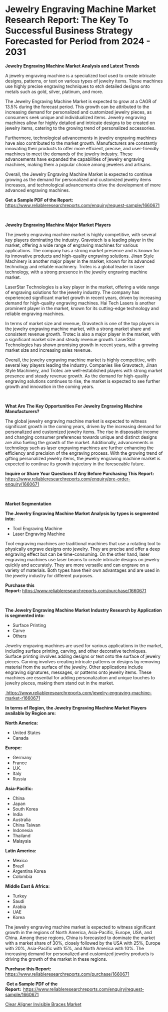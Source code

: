 <p><h1>Jewelry Engraving Machine Market Research Report: The Key To Successful Business Strategy Forecasted for Period from 2024 - 2031</h1></p><p><strong>Jewelry Engraving Machine Market Analysis and Latest Trends</strong></p>
<p><p>A jewelry engraving machine is a specialized tool used to create intricate designs, patterns, or text on various types of jewelry items. These machines use highly precise engraving techniques to etch detailed designs onto metals such as gold, silver, platinum, and more.</p><p>The Jewelry Engraving Machine Market is expected to grow at a CAGR of 13.5% during the forecast period. This growth can be attributed to the increasing demand for personalized and customized jewelry pieces, as consumers seek unique and individualized items. Jewelry engraving machines allow for highly detailed and intricate designs to be created on jewelry items, catering to the growing trend of personalized accessories.</p><p>Furthermore, technological advancements in jewelry engraving machines have also contributed to the market growth. Manufacturers are constantly innovating their products to offer more efficient, precise, and user-friendly machines to meet the demands of the jewelry industry. These advancements have expanded the capabilities of jewelry engraving machines, making them a popular choice among jewelers and artisans.</p><p>Overall, the Jewelry Engraving Machine Market is expected to continue growing as the demand for personalized and customized jewelry items increases, and technological advancements drive the development of more advanced engraving machines.</p></p>
<p><strong>Get a Sample PDF of the Report:&nbsp;</strong> <a href="https://www.reliableresearchreports.com/enquiry/request-sample/1660671">https://www.reliableresearchreports.com/enquiry/request-sample/1660671</a></p>
<p>&nbsp;</p>
<p><strong>Jewelry Engraving Machine Major Market Players</strong></p>
<p><p>The jewelry engraving machine market is highly competitive, with several key players dominating the industry. Gravotech is a leading player in the market, offering a wide range of engraving machines for various applications. The company has a strong market presence and is known for its innovative products and high-quality engraving solutions. Jinan Style Machinery is another major player in the market, known for its advanced technology and reliable machinery. Trotec is a global leader in laser technology, with a strong presence in the jewelry engraving machine market.</p><p>LaserStar Technologies is a key player in the market, offering a wide range of engraving solutions for the jewelry industry. The company has experienced significant market growth in recent years, driven by increasing demand for high-quality engraving machines. Hai Tech Lasers is another prominent player in the market, known for its cutting-edge technology and reliable engraving machines.</p><p>In terms of market size and revenue, Gravotech is one of the top players in the jewelry engraving machine market, with a strong market share and consistent revenue growth. Trotec is also a major player in the market, with a significant market size and steady revenue growth. LaserStar Technologies has shown promising growth in recent years, with a growing market size and increasing sales revenue.</p><p>Overall, the jewelry engraving machine market is highly competitive, with several key players leading the industry. Companies like Gravotech, Jinan Style Machinery, and Trotec are well-established players with strong market presence and steady revenue growth. As the demand for high-quality engraving solutions continues to rise, the market is expected to see further growth and innovation in the coming years.</p></p>
<p>&nbsp;</p>
<p><strong>What Are The Key Opportunities For Jewelry Engraving Machine Manufacturers?</strong></p>
<p><p>The global jewelry engraving machine market is expected to witness significant growth in the coming years, driven by the increasing demand for personalized and customized jewelry items. The rise in disposable income and changing consumer preferences towards unique and distinct designs are also fueling the growth of the market. Additionally, advancements in technology such as laser engraving machines are further enhancing the efficiency and precision of the engraving process. With the growing trend of gifting personalized jewelry items, the jewelry engraving machine market is expected to continue its growth trajectory in the foreseeable future.</p></p>
<p><strong>Inquire or Share Your Questions If Any Before Purchasing This Report:</strong> <a href="https://www.reliableresearchreports.com/enquiry/pre-order-enquiry/1660671">https://www.reliableresearchreports.com/enquiry/pre-order-enquiry/1660671</a></p>
<p>&nbsp;</p>
<p><strong>Market Segmentation</strong></p>
<p><strong>The Jewelry Engraving Machine Market Analysis by types is segmented into:</strong></p>
<p><ul><li>Tool Engraving Machine</li><li>Laser Engraving Machine</li></ul></p>
<p><p>Tool engraving machines are traditional machines that use a rotating tool to physically engrave designs onto jewelry. They are precise and offer a deep engraving effect but can be time-consuming. On the other hand, laser engraving machines use laser beams to create intricate designs on jewelry quickly and accurately. They are more versatile and can engrave on a variety of materials. Both types have their own advantages and are used in the jewelry industry for different purposes.</p></p>
<p><strong>Purchase this Report:&nbsp;</strong><a href="https://www.reliableresearchreports.com/purchase/1660671">https://www.reliableresearchreports.com/purchase/1660671</a></p>
<p>&nbsp;</p>
<p><strong>The Jewelry Engraving Machine Market Industry Research by Application is segmented into:</strong></p>
<p><ul><li>Surface Printing</li><li>Carve</li><li>Others</li></ul></p>
<p><p>Jewelry engraving machines are used for various applications in the market, including surface printing, carving, and other decorative techniques. Surface printing involves adding designs or text onto the surface of jewelry pieces. Carving involves creating intricate patterns or designs by removing material from the surface of the jewelry. Other applications include engraving signatures, messages, or patterns onto jewelry items. These machines are essential for adding personalization and unique touches to jewelry pieces, making them stand out in the market.</p></p>
<p><a href="https://www.reliableresearchreports.com/jewelry-engraving-machine-market-r1660671">&nbsp;https://www.reliableresearchreports.com/jewelry-engraving-machine-market-r1660671</a></p>
<p><strong>In terms of Region, the Jewelry Engraving Machine Market Players available by Region are:</strong></p>
<p>
    <p> <strong> North America: </strong>
        <ul>
            <li>United States</li>
            <li>Canada</li>
        </ul>
        </p> 
    <p> <strong> Europe: </strong>
        <ul>
            <li>Germany</li>
            <li>France</li>
            <li>U.K.</li>
            <li>Italy</li>
            <li>Russia</li>
        </ul>
        </p> 
    <p> <strong> Asia-Pacific: </strong>
        <ul>
            <li>China</li>
            <li>Japan</li>
            <li>South Korea</li>
            <li>India</li>
            <li>Australia</li>
            <li>China Taiwan</li>
            <li>Indonesia</li>
            <li>Thailand</li>
            <li>Malaysia</li>
        </ul>
        </p> 
    <p> <strong> Latin America: </strong>
        <ul>
            <li>Mexico</li>
            <li>Brazil</li>
            <li>Argentina Korea</li>
            <li>Colombia</li>
        </ul>
        </p> 
    <p> <strong> Middle East & Africa: </strong>
        <ul>
            <li>Turkey</li>
            <li>Saudi</li>
            <li>Arabia</li>
            <li>UAE</li>
            <li>Korea</li>
        </ul>
    </p>
    </p>
<p><p>The jewelry engraving machine market is expected to witness significant growth in the regions of North America, Asia-Pacific, Europe, USA, and China. Among these regions, China is forecasted to dominate the market with a market share of 30%, closely followed by the USA with 25%, Europe with 20%, Asia-Pacific with 15%, and North America with 10%. The increasing demand for personalized and customized jewelry products is driving the growth of the market in these regions.</p></p>
<p><strong>Purchase this Report: </strong><a href="https://www.reliableresearchreports.com/purchase/1660671">https://www.reliableresearchreports.com/purchase/1660671</a></p>
<p>&nbsp;<strong>Get a Sample PDF of the Report:&nbsp;&nbsp;</strong><a href="https://www.reliableresearchreports.com/enquiry/request-sample/1660671">https://www.reliableresearchreports.com/enquiry/request-sample/1660671</a></p>
<p><strong></strong></p>
<p><p><a href="https://cute-banjo-8ca.notion.site/Clear-Aligner-Invisible-Braces-Market-Insights-into-Market-CAGR-Market-Trends-and-Growth-Strategi-5d521c6fc94549c185c6096e114ca0eb">Clear Aligner Invisible Braces Market</a></p></p>